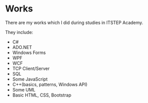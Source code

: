 # Works
There are my works which I did during studies in ITSTEP Academy.

They include:
- C#
- ADO.NET
- Windows Forms
- WPF
- WCF
- TCP Client/Server
- SQL
- Some JavaScript
- C++(basics, patterns, Windows API)
- Some UML
- Basic HTML, CSS, Bootstrap
